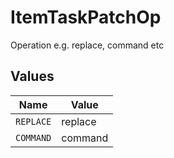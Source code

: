 # ItemTaskPatchOp

Operation e.g. replace, command etc


## Values

| Name      | Value     |
| --------- | --------- |
| `REPLACE` | replace   |
| `COMMAND` | command   |
